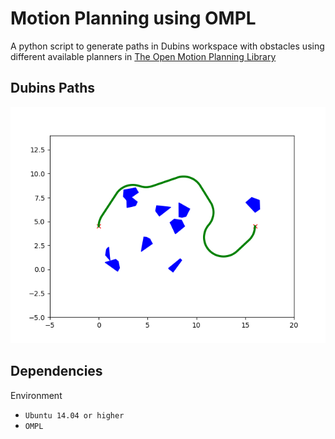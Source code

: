 # Motion Planning using OMPL

A python script to generate paths in Dubins workspace with obstacles using different available planners in [The Open Motion Planning Library](https://ompl.kavrakilab.org/)

## Dubins Paths

![RRT_path](./plots/RRTstar_r2.png)


## Dependencies ##
Environment
- `Ubuntu 14.04 or higher`
- `OMPL`
